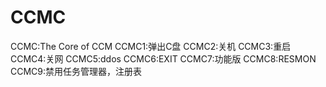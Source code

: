 # CCMC
CCMC:The Core of CCM
CCMC1:弹出C盘
CCMC2:关机
CCMC3:重启
CCMC4:关网
CCMC5:ddos
CCMC6:EXIT
CCMC7:功能版
CCMC8:RESMON
CCMC9:禁用任务管理器，注册表
